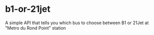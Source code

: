 # b1-or-21jet
A simple API that tells you which bus to choose between B1 or 21Jet at "Metro du Rond Point" station
